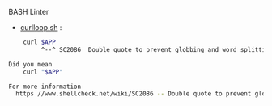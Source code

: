 BASH Linter
* [curlloop.sh](curlloop.sh#L8) : 

```bash
    curl $APP 
         ^--^ SC2086  Double quote to prevent globbing and word splitting.

Did you mean  
    curl "$APP" 

For more information 
  https //www.shellcheck.net/wiki/SC2086 -- Double quote to prevent globbing ...
```
